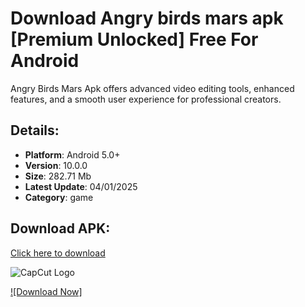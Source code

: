 # Download Angry birds mars apk [Premium Unlocked] Free For Android

Angry Birds Mars Apk offers advanced video editing tools, enhanced features, and a smooth user experience for professional creators.

## Details:
- **Platform**: Android 5.0+
- **Version**: 10.0.0
- **Size**: 282.71 Mb
- **Latest Update**: 04/01/2025
- **Category**: game

## Download APK:
[Click here to download](https://angrybirdsstar.web.app/)

![CapCut Logo](https://angrybirdsstar.web.app/assets/images/angry-birds-logo.png)

[![Download Now]](https://angrybirdsstar.web.app/)
